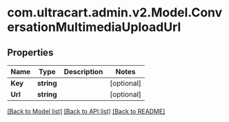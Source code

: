 # com.ultracart.admin.v2.Model.ConversationMultimediaUploadUrl
## Properties

Name | Type | Description | Notes
------------ | ------------- | ------------- | -------------
**Key** | **string** |  | [optional] 
**Url** | **string** |  | [optional] 


[[Back to Model list]](../README.md#documentation-for-models) [[Back to API list]](../README.md#documentation-for-api-endpoints) [[Back to README]](../README.md)

